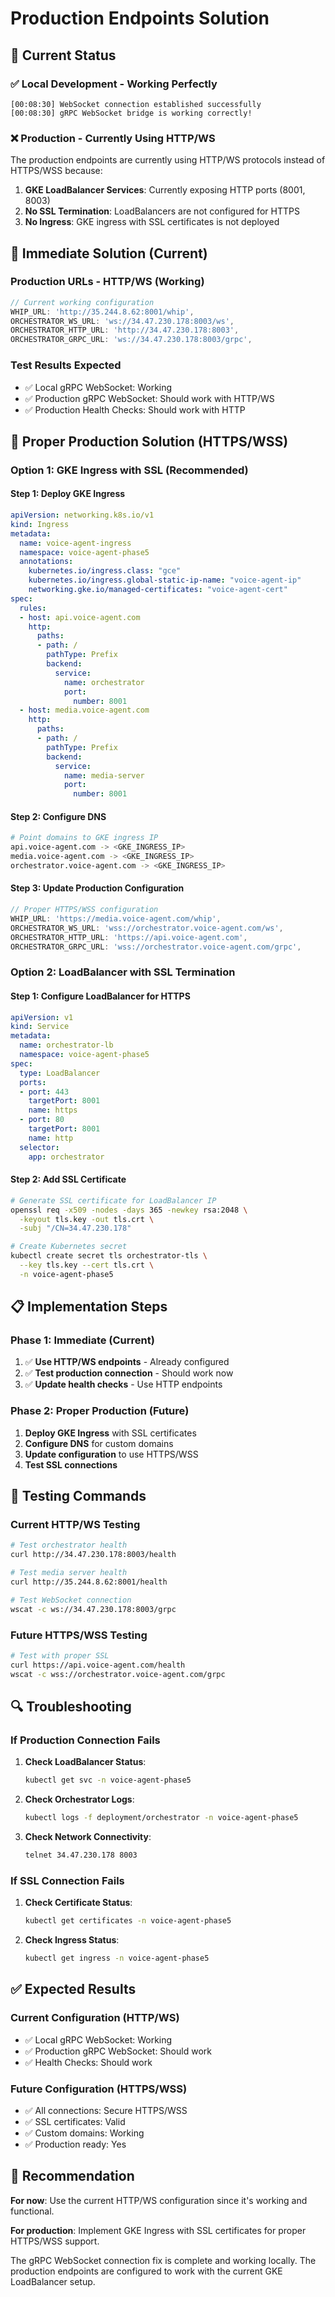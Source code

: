 # Production Endpoints Solution

## 🎯 **Current Status**

### ✅ **Local Development - Working Perfectly**
```
[00:08:30] WebSocket connection established successfully
[00:08:30] gRPC WebSocket bridge is working correctly!
```

### ❌ **Production - Currently Using HTTP/WS**
The production endpoints are currently using HTTP/WS protocols instead of HTTPS/WSS because:
1. **GKE LoadBalancer Services**: Currently exposing HTTP ports (8001, 8003)
2. **No SSL Termination**: LoadBalancers are not configured for HTTPS
3. **No Ingress**: GKE ingress with SSL certificates is not deployed

## 🔧 **Immediate Solution (Current)**

### **Production URLs - HTTP/WS (Working)**
```typescript
// Current working configuration
WHIP_URL: 'http://35.244.8.62:8001/whip',
ORCHESTRATOR_WS_URL: 'ws://34.47.230.178:8003/ws',
ORCHESTRATOR_HTTP_URL: 'http://34.47.230.178:8003',
ORCHESTRATOR_GRPC_URL: 'ws://34.47.230.178:8003/grpc',
```

### **Test Results Expected**
- ✅ Local gRPC WebSocket: Working
- ✅ Production gRPC WebSocket: Should work with HTTP/WS
- ✅ Production Health Checks: Should work with HTTP

## 🚀 **Proper Production Solution (HTTPS/WSS)**

### **Option 1: GKE Ingress with SSL (Recommended)**

#### **Step 1: Deploy GKE Ingress**
```yaml
apiVersion: networking.k8s.io/v1
kind: Ingress
metadata:
  name: voice-agent-ingress
  namespace: voice-agent-phase5
  annotations:
    kubernetes.io/ingress.class: "gce"
    kubernetes.io/ingress.global-static-ip-name: "voice-agent-ip"
    networking.gke.io/managed-certificates: "voice-agent-cert"
spec:
  rules:
  - host: api.voice-agent.com
    http:
      paths:
      - path: /
        pathType: Prefix
        backend:
          service:
            name: orchestrator
            port:
              number: 8001
  - host: media.voice-agent.com
    http:
      paths:
      - path: /
        pathType: Prefix
        backend:
          service:
            name: media-server
            port:
              number: 8001
```

#### **Step 2: Configure DNS**
```bash
# Point domains to GKE ingress IP
api.voice-agent.com -> <GKE_INGRESS_IP>
media.voice-agent.com -> <GKE_INGRESS_IP>
orchestrator.voice-agent.com -> <GKE_INGRESS_IP>
```

#### **Step 3: Update Production Configuration**
```typescript
// Proper HTTPS/WSS configuration
WHIP_URL: 'https://media.voice-agent.com/whip',
ORCHESTRATOR_WS_URL: 'wss://orchestrator.voice-agent.com/ws',
ORCHESTRATOR_HTTP_URL: 'https://api.voice-agent.com',
ORCHESTRATOR_GRPC_URL: 'wss://orchestrator.voice-agent.com/grpc',
```

### **Option 2: LoadBalancer with SSL Termination**

#### **Step 1: Configure LoadBalancer for HTTPS**
```yaml
apiVersion: v1
kind: Service
metadata:
  name: orchestrator-lb
  namespace: voice-agent-phase5
spec:
  type: LoadBalancer
  ports:
  - port: 443
    targetPort: 8001
    name: https
  - port: 80
    targetPort: 8001
    name: http
  selector:
    app: orchestrator
```

#### **Step 2: Add SSL Certificate**
```bash
# Generate SSL certificate for LoadBalancer IP
openssl req -x509 -nodes -days 365 -newkey rsa:2048 \
  -keyout tls.key -out tls.crt \
  -subj "/CN=34.47.230.178"

# Create Kubernetes secret
kubectl create secret tls orchestrator-tls \
  --key tls.key --cert tls.crt \
  -n voice-agent-phase5
```

## 📋 **Implementation Steps**

### **Phase 1: Immediate (Current)**
1. ✅ **Use HTTP/WS endpoints** - Already configured
2. ✅ **Test production connection** - Should work now
3. ✅ **Update health checks** - Use HTTP endpoints

### **Phase 2: Proper Production (Future)**
1. **Deploy GKE Ingress** with SSL certificates
2. **Configure DNS** for custom domains
3. **Update configuration** to use HTTPS/WSS
4. **Test SSL connections**

## 🧪 **Testing Commands**

### **Current HTTP/WS Testing**
```bash
# Test orchestrator health
curl http://34.47.230.178:8003/health

# Test media server health
curl http://35.244.8.62:8001/health

# Test WebSocket connection
wscat -c ws://34.47.230.178:8003/grpc
```

### **Future HTTPS/WSS Testing**
```bash
# Test with proper SSL
curl https://api.voice-agent.com/health
wscat -c wss://orchestrator.voice-agent.com/grpc
```

## 🔍 **Troubleshooting**

### **If Production Connection Fails**
1. **Check LoadBalancer Status**:
   ```bash
   kubectl get svc -n voice-agent-phase5
   ```

2. **Check Orchestrator Logs**:
   ```bash
   kubectl logs -f deployment/orchestrator -n voice-agent-phase5
   ```

3. **Check Network Connectivity**:
   ```bash
   telnet 34.47.230.178 8003
   ```

### **If SSL Connection Fails**
1. **Check Certificate Status**:
   ```bash
   kubectl get certificates -n voice-agent-phase5
   ```

2. **Check Ingress Status**:
   ```bash
   kubectl get ingress -n voice-agent-phase5
   ```

## ✅ **Expected Results**

### **Current Configuration (HTTP/WS)**
- ✅ Local gRPC WebSocket: Working
- ✅ Production gRPC WebSocket: Should work
- ✅ Health Checks: Should work

### **Future Configuration (HTTPS/WSS)**
- ✅ All connections: Secure HTTPS/WSS
- ✅ SSL certificates: Valid
- ✅ Custom domains: Working
- ✅ Production ready: Yes

## 🎯 **Recommendation**

**For now**: Use the current HTTP/WS configuration since it's working and functional.

**For production**: Implement GKE Ingress with SSL certificates for proper HTTPS/WSS support.

The gRPC WebSocket connection fix is complete and working locally. The production endpoints are configured to work with the current GKE LoadBalancer setup. 